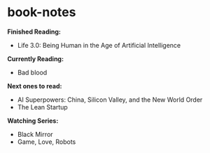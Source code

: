 # book-notes

<b> Finished Reading: </b>
<ul>
  <li>Life 3.0: Being Human in the Age of Artificial Intelligence</li>
</ul>

<b> Currently Reading: </b>
<ul>
    <li> Bad blood </li>
</ul>

<b> Next ones to read: </b>
<ul>
  <li> AI Superpowers: China, Silicon Valley, and the New World Order </li>
  <li> The Lean Startup </li>
</ul>

<b> Watching Series: </b>
<ul>
  <li>Black Mirror</li>
  <li>Game, Love, Robots</li>
</ul>
